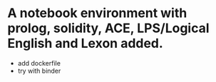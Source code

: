 # A notebook environment with prolog, solidity, ACE, LPS/Logical English and Lexon added.
* add dockerfile
* try with binder
